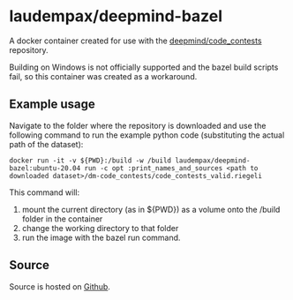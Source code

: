 # laudempax/deepmind-bazel

A docker container created for use with the [deepmind/code_contests](https://github.com/deepmind/code_contests) repository. 

Building on Windows is not officially supported and the bazel build scripts fail, so this container was created as a workaround. 

## Example usage

Navigate to the folder where the repository is downloaded and use the following command to run the example python code (substituting the actual path of the dataset):

```console
docker run -it -v ${PWD}:/build -w /build laudempax/deepmind-bazel:ubuntu-20.04 run -c opt :print_names_and_sources <path to downloaded dataset>/dm-code_contests/code_contests_valid.riegeli
```

This command will:
1. mount the current directory (as in ${PWD}) as a volume onto the /build folder in the container
2. change the working directory to that folder
3. run the image with the bazel run command.

## Source

Source is hosted on [Github](https://github.com/LaudemPax/deepmind-bazel-docker-image).